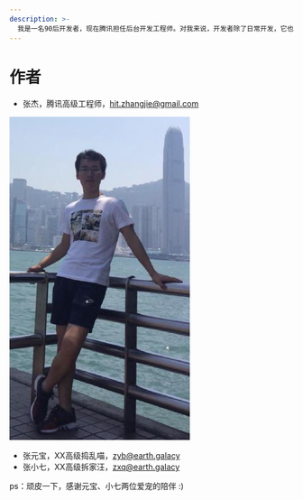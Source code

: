 ```yaml
---
description: >-
  我是一名90后开发者，现在腾讯担任后台开发工程师。对我来说，开发者除了日常开发，它也应该包含了开源协同、交流分享、知识传承的含义。自己也喜欢钻研、交流技术，从自由软件、开源协同、会议、博客中也学到很多，自己也希望在工作之余分享些对技术的学习、思考。18年初学习go时完成了libmill的源码分析，并整理成笔记的形式，现系统性梳理下分享给大家。
---
```


# 作者

* 张杰，腾讯高级工程师，hit.zhangjie@gmail.com

![&#x4F5C;&#x8005;&#xFF1A;&#x5F20;&#x6770;&#xFF0C;&#x817E;&#x8BAF;&#x9AD8;&#x7EA7;&#x5DE5;&#x7A0B;&#x5E08;](.gitbook/assets/image%20%286%29.png)

* 张元宝，XX高级捣乱喵，zyb@earth.galacy
* 张小七，XX高级拆家汪，zxq@earth.galacy

ps：顽皮一下，感谢元宝、小七两位爱宠的陪伴 :\)



